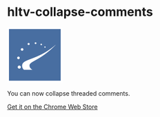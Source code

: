 # hltv-collapse-comments

![HLTV Logo](images/hltv.png)

You can now collapse threaded comments.

[Get it on the Chrome Web Store](https://chrome.google.com/webstore/detail/hltvorg-collapse-comments/nnhnegeiglnoolcmdiokkdihdfhbahhm)
